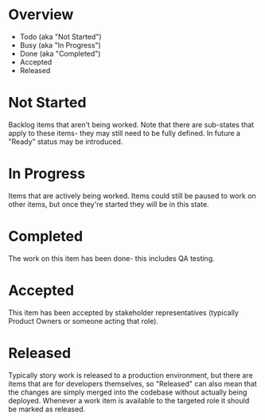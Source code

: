 Overview
========

* Todo (aka "Not Started")
* Busy (aka "In Progress")
* Done (aka "Completed")
* Accepted
* Released

Not Started
===========

Backlog items that aren't being worked.  Note that there are sub-states that
apply to these items- they may still need to be fully defined.  In future a
"Ready" status may be introduced.

In Progress
===========

Items that are actively being worked.  Items could still be paused to work on
other items, but once they're started they will be in this state.

Completed
=========

The work on this item has been done- this includes QA testing.

Accepted
========

This item has been accepted by stakeholder representatives (typically Product
Owners or someone acting that role).

Released
========

Typically story work is released to a production environment, but there are
items that are for developers themselves, so "Released" can also mean that the
changes are simply merged into the codebase without actually being deployed.
Whenever a work item is available to the targeted role it should be marked
as released.
